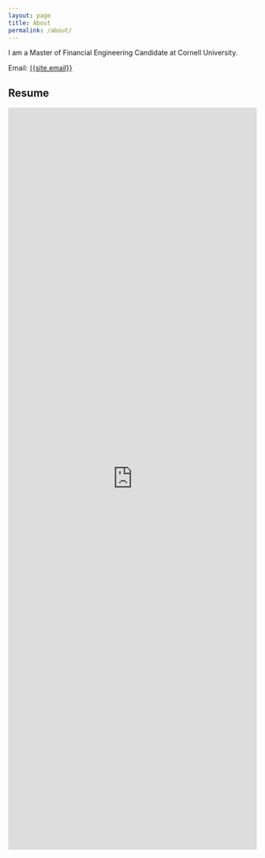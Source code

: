 ```yaml
---
layout: page
title: About
permalink: /about/
---
```

<p>
I am a Master of Financial Engineering Candidate at Cornell University. 
</p>

Email: <a href="mailto:{{site.email}}?Subject=From Blog Site:">{{site.email}}</a>

## Resume
<embed src="https://sy375.github.io/Yoon.SungMin.2204.pdf" width="100%" height="1500" type="application/pdf"/>
